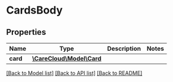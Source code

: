 # CardsBody

## Properties
Name | Type | Description | Notes
------------ | ------------- | ------------- | -------------
**card** | [**\CareCloud\Model\Card**](Card.md) |  | 

[[Back to Model list]](../../README.md#documentation-for-models) [[Back to API list]](../../README.md#documentation-for-api-endpoints) [[Back to README]](../../README.md)


